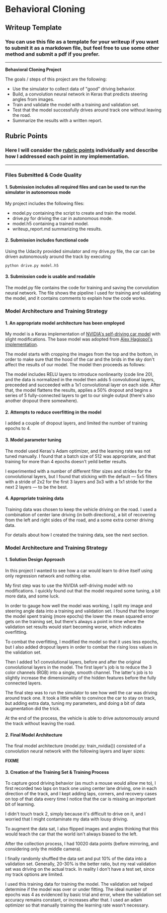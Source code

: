 # **Behavioral Cloning** 

## Writeup Template

### You can use this file as a template for your writeup if you want to submit it as a markdown file, but feel free to use some other method and submit a pdf if you prefer.

---

**Behavioral Cloning Project**

The goals / steps of this project are the following:

* Use the simulator to collect data of "good" driving behavior.
* Build, a convolution neural network in Keras that predicts steering angles from images.
* Train and validate the model with a training and validation set.
* Test that the model successfully drives around track one without leaving the road.
* Summarize the results with a written report.


[//]: # (Image References)

[image1]: ./examples/placeholder.png "Model Visualization"
[image2]: ./examples/placeholder.png "Grayscaling"
[image3]: ./examples/placeholder_small.png "Recovery Image"
[image4]: ./examples/placeholder_small.png "Recovery Image"
[image5]: ./examples/placeholder_small.png "Recovery Image"
[image6]: ./examples/placeholder_small.png "Normal Image"
[image7]: ./examples/placeholder_small.png "Flipped Image"

## Rubric Points
### Here I will consider the [rubric points](https://review.udacity.com/#!/rubrics/432/view) individually and describe how I addressed each point in my implementation.  

---
### Files Submitted & Code Quality

#### 1. Submission includes all required files and can be used to run the simulator in autonomous mode

My project includes the following files:

* model.py containing the script to create and train the model.
* drive.py for driving the car in autonomous mode.
* model.h5 containing a trained model.
* writeup_report.md summarizing the results.

#### 2. Submission includes functional code
Using the Udacity provided simulator and my drive.py file, the car can be driven autonomously around the track by executing 
```
python drive.py model.h5
```

#### 3. Submission code is usable and readable

The model.py file contains the code for training and saving the convolution neural network. The file shows the pipeline I used for training and validating the model, and it contains comments to explain how the code works.

### Model Architecture and Training Strategy

#### 1. An appropriate model architecture has been employed

My model is a Keras implementation of [NVIDIA's self-driving car model](http://images.nvidia.com/content/tegra/automotive/images/2016/solutions/pdf/end-to-end-dl-using-px.pdf) with slight modifications. The base model was adopted from [Alex Hagiopol's implementation](https://github.com/alexhagiopol/end-to-end-deep-learning/blob/master/architecture.py).

The model starts with cropping the images from the top and the bottom, in order to make sure that the hood of the car and the brids in the sky don't affect the results of our model. The model then proceeds as follows:

The model includes RELU layers to introduce nonlinearity (code line 20), and the data is normalized in the model then adds 5 convolutional layers, preceeded and succeeded with a 1x1 convolutional layer on each side. After that, the model flattens the results, applies a 50% dropout and begins a series of 5 fully-connected layers to get to our single output (there's also another dropout there somewhere).

#### 2. Attempts to reduce overfitting in the model

I added a couple of dropout layers, and limited the number of training epochs to 4.

#### 3. Model parameter tuning

The model used Keras's Adam optimizer, and the learning rate was not tuned manually. I found that a batch size of 512 was appropriate, and that training for more than 4 epochs doesn't yeild better results.

I experimented with a number of different filter sizes and strides for the convolutional layers, but I found that sticking with the default &mdash; 5x5 filters with a stride of 2x2 for the first 3 layers and 3x3 with a 1x1 stride for the next 2 layers &mdash; to be the best.

#### 4. Appropriate training data

Training data was chosen to keep the vehicle driving on the road. I used a combination of center lane driving (in both directions), a bit of recovering from the left and right sides of the road, and a some extra corner driving data.

For details about how I created the training data, see the next section. 

### Model Architecture and Training Strategy

#### 1. Solution Design Approach

In this project I wanted to see how a car would learn to drive itself using only regression network and nothing else.

My first step was to use the NVIDIA self-driving model with no modifications. I quickly found out that the model required some tuning, a bit more data, and some luck.

In order to gauge how well the model was working, I split my image and steering angle data into a training and validation set. I found that the longer the model spent trainig (more epochs) the lower the mean squared error gets on the training set, but there's always a point in time where the validation set results would start becoming worse, which indicates overfitting.

To combat the overfitting, I modified the model so that it uses less epochs, but I also added dropout layers in order to combat the rising loss values in the validation set.

Then I added 1x1 convolutional layers, before and after the original convolutional layers in the model. The first layer's job is to reduce the 3 color channels (RGB) into a single, smooth channel. The latter's job is to slightly increase the dimensionality of the hidden features before the fully connected layers.

The final step was to run the simulator to see how well the car was driving around track one. It took a little while to convince the car to stay on track, but adding extra data, tuning my parameters, and doing a bit of data augmentation did the trick.

At the end of the process, the vehicle is able to drive autonomously around the track without leaving the road.

#### 2. Final Model Architecture

The final model architecture (model.py: train_nvidia()) consisted of a convolution neural network with the following layers and layer sizes:

<b>FIXME</b>



#### 3. Creation of the Training Set & Training Process

To capture good driving behavior (as much a mouse would allow me to), I first recorded two laps on track one using center lane driving, one in each direction of the track, and I kept adding laps, corners, and recovery cases on top of that data every time I notice that the car is missing an important bit of learning.

I didn't touch track 2, simply because it's difficult to drive on it, and I worried that I might contaminate my data with lousy driving.

To augment the data sat, I also flipped images and angles thinking that this would teach the car that the world isn't always biased to the left.

After the collection process, I had 10020 data points (before mirroring, and considering only the middle camera).


I finally randomly shuffled the data set and put 10% of the data into a validation set. Generally, 20-30% is the better ratio, but my real validation set was driving on the actual track. In reality I don't have a test set, since my track options are limited.

I used this training data for training the model. The validation set helped determine if the model was over or under fitting. The ideal number of epochs was 4 as evidenced by basic trial and error, where the validation set accuracy remains constant, or increases after that. I used an adam optimizer so that manually training the learning rate wasn't necessary.
